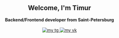 <div style="text-align: center">
    <h2>Welcome, I'm Timur</h2>
    <b>Backend/Frontend developer from Saint-Petersburg</b>
</div>

<br />

<div style="text-align: center">
    <a href="https://t.me/davletov_dev/">
        <img src="https://img.shields.io/badge/Telegram-blue?style=for-the-badge&logoColor=white" alt="my tg"/>
    </a>
    <a href="https://vk.com/melon_egoist/">
        <img src="https://img.shields.io/badge/Vk-blue?style=for-the-badge&logoColor=white" alt="my vk"/>
    </a>
</div>

<!--
**melonegoist/melonegoist** is a ✨ _special_ ✨ repository because its `README.md` (this file) appears on your GitHub profile.

Here are some ideas to get you started:

- 🔭 I’m currently working on ...
- 🌱 I’m currently learning ...
- 👯 I’m looking to collaborate on ...
- 🤔 I’m looking for help with ...
- 💬 Ask me about ...
- 📫 How to reach me: ...
- 😄 Pronouns: ...
- ⚡ Fun fact: ...
-->
